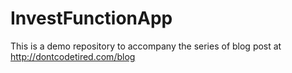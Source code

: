 # InvestFunctionApp

This is a demo repository to accompany the series of blog post at http://dontcodetired.com/blog
